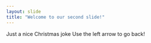 ```yaml
---
layout: slide
title: "Welcome to our second slide!"
---
```

Just a nice Christmas joke
Use the left arrow to go back!
